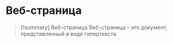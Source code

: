 # Веб-страница
 >[!summary] Веб-страница
> Веб-страница - это документ, представленный в виде гипертекста.